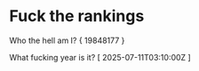 # Fuck the rankings

Who the hell am I?
{ 19848177 }

What fucking year is it?
[ 2025-07-11T03:10:00Z ]
